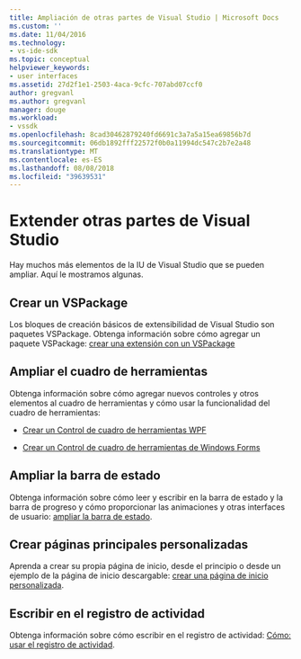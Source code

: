 ```yaml
---
title: Ampliación de otras partes de Visual Studio | Microsoft Docs
ms.custom: ''
ms.date: 11/04/2016
ms.technology:
- vs-ide-sdk
ms.topic: conceptual
helpviewer_keywords:
- user interfaces
ms.assetid: 27d2f1e1-2503-4aca-9cfc-707abd07ccf0
author: gregvanl
ms.author: gregvanl
manager: douge
ms.workload:
- vssdk
ms.openlocfilehash: 8cad30462879240fd6691c3a7a5a15ea69856b7d
ms.sourcegitcommit: 06db1892fff22572f0b0a11994dc547c2b7e2a48
ms.translationtype: MT
ms.contentlocale: es-ES
ms.lasthandoff: 08/08/2018
ms.locfileid: "39639531"
---
```

# <a name="extend-other-parts-of-visual-studio"></a>Extender otras partes de Visual Studio
Hay muchos más elementos de la IU de Visual Studio que se pueden ampliar. Aquí le mostramos algunas.  
  
## <a name="create-a-vspackage"></a>Crear un VSPackage  
 Los bloques de creación básicos de extensibilidad de Visual Studio son paquetes VSPackage.  Obtenga información sobre cómo agregar un paquete VSPackage: [crear una extensión con un VSPackage](../extensibility/creating-an-extension-with-a-vspackage.md)  
  
## <a name="extend-the-toolbox"></a>Ampliar el cuadro de herramientas  
 Obtenga información sobre cómo agregar nuevos controles y otros elementos al cuadro de herramientas y cómo usar la funcionalidad del cuadro de herramientas:  
  
-   [Crear un Control de cuadro de herramientas WPF](../extensibility/creating-a-wpf-toolbox-control.md)  
  
-   [Crear un Control de cuadro de herramientas de Windows Forms](../extensibility/creating-a-windows-forms-toolbox-control.md)  
  
## <a name="extend-the-status-bar"></a>Ampliar la barra de estado  
 Obtenga información sobre cómo leer y escribir en la barra de estado y la barra de progreso y cómo proporcionar las animaciones y otras interfaces de usuario: [ampliar la barra de estado](../extensibility/extending-the-status-bar.md).  
  
## <a name="create-custom-start-pages"></a>Crear páginas principales personalizadas  
 Aprenda a crear su propia página de inicio, desde el principio o desde un ejemplo de la página de inicio descargable: [crear una página de inicio personalizada](../extensibility/creating-a-custom-start-page.md).  
  
## <a name="write-to-the-activity-log"></a>Escribir en el registro de actividad  
 Obtenga información sobre cómo escribir en el registro de actividad: [Cómo: usar el registro de actividad](../extensibility/how-to-use-the-activity-log.md).